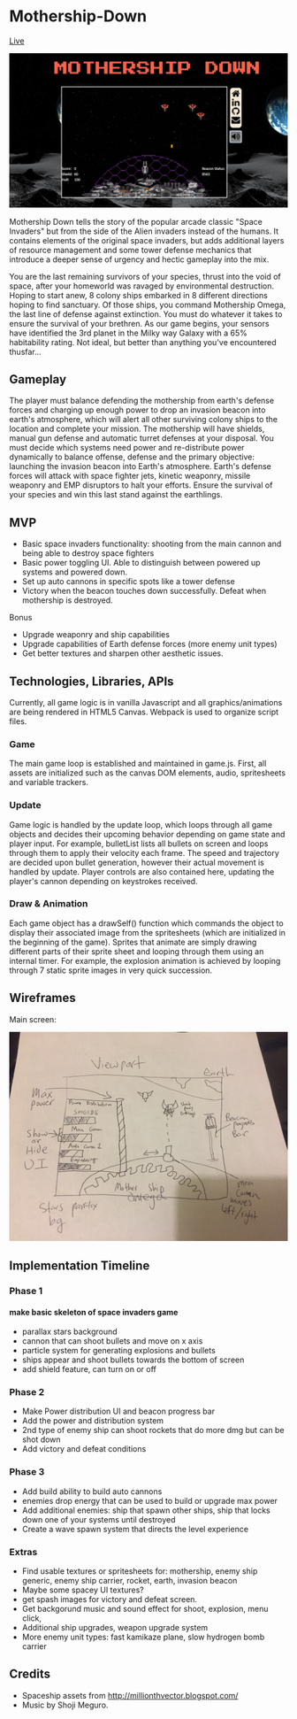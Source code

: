 # Mothership-Down
[Live](http://heinhtetps.info/Mothership-Down/)

![wireframe sketch](https://github.com/heinhtetPS/Mothership-Down/blob/master/Project%20Docs/screen.jpg "wireframe sketch")

Mothership Down tells the story of the popular arcade classic "Space Invaders" but from the side of the Alien invaders instead of the humans. It contains elements of the original space invaders, but adds additional layers of resource management and some tower defense mechanics that introduce a deeper sense of urgency and hectic gameplay into the mix.

You are the last remaining survivors of your species, thrust into the void of space, after your homeworld was ravaged by environmental destruction. Hoping to start anew, 8 colony ships embarked in 8 different directions hoping to find sanctuary. Of those ships, you command Mothership Omega, the last line of defense against extinction. You must do whatever it takes to ensure the survival of your brethren. As our game begins, your sensors have identified the 3rd planet in the Milky way Galaxy with a 65% habitability rating. Not ideal, but better than anything you've encountered thusfar...

## Gameplay

The player must balance defending the mothership from earth's defense forces and charging up enough power to drop an invasion beacon into earth's atmosphere, which will alert all other surviving colony ships to the location and complete your mission. The mothership will have shields, manual gun defense and automatic turret defenses at your disposal. You must decide which systems need power and re-distribute power dynamically to balance offense, defense and the primary objective: launching the invasion beacon into Earth's atmosphere. Earth's defense forces will attack with space fighter jets, kinetic weaponry, missile weaponry and EMP disruptors to halt your efforts. Ensure the survival of your species and win this last stand against the earthlings.

## MVP

- Basic space invaders functionality: shooting from the main cannon and being able to destroy space fighters
- Basic power toggling UI. Able to distinguish between powered up systems and powered down.
- Set up auto cannons in specific spots like a tower defense
- Victory when the beacon touches down successfully. Defeat when mothership is destroyed.

Bonus
- Upgrade weaponry and ship capabilities
- Upgrade capabilities of Earth defense forces (more enemy unit types)
- Get better textures and sharpen other aesthetic issues.

## Technologies, Libraries, APIs

Currently, all game logic is in vanilla Javascript and all graphics/animations are being rendered in HTML5 Canvas. Webpack is used to organize script files.

### Game

The main game loop is established and maintained in game.js. First, all assets are initialized such as the canvas DOM elements, audio, spritesheets and variable trackers.

### Update

Game logic is handled by the update loop, which loops through all game objects and decides their upcoming behavior depending on game state and player input. For example, bulletList lists all bullets on screen and loops through them to apply their velocity each frame. The speed and trajectory are decided upon bullet generation, however their actual movement is handled by update. Player controls are also contained here, updating the player's cannon depending on keystrokes received.

### Draw & Animation

Each game object has a drawSelf() function which commands the object to display their associated image from the spritesheets (which are initialized in the beginning of the game). Sprites that animate are simply drawing different parts of their sprite sheet and looping through them using an internal timer. For example, the explosion animation is achieved by looping through 7 static sprite images in very quick succession.    

## Wireframes

Main screen:

![wireframe sketch](https://github.com/heinhtetPS/Mothership-Down/blob/master/Project%20Docs/Photo%20Sep%2006%2C%2012%2057%2056%20AM.jpg "wireframe sketch")


## Implementation Timeline

### Phase 1
#### make basic skeleton of space invaders game
- parallax stars background
- cannon that can shoot bullets and move on x axis
- particle system for generating explosions and bullets
- ships appear and shoot bullets towards the bottom of screen
- add shield feature, can turn on or off

### Phase 2
- Make Power distribution UI and beacon progress bar
- Add the power and distribution system
- 2nd type of enemy ship can shoot rockets that do more dmg but can be shot down
- Add victory and defeat conditions

### Phase 3
- Add build ability to build auto cannons
- enemies drop energy that can be used to build or upgrade max power
- Add additional enemies: ship that spawn other ships, ship that locks down one of your systems until destroyed
- Create a wave spawn system that directs the level experience

### Extras
- Find usable textures or spritesheets for: mothership, enemy ship generic, enemy ship carrier, rocket, earth, invasion beacon
- Maybe some spacey UI textures?
- get spash images for victory and defeat screen.
- Get backgorund music and sound effect for shoot, explosion, menu click,
- Additional ship upgrades, weapon upgrade system
- More enemy unit types: fast kamikaze plane, slow hydrogen bomb carrier

## Credits
- Spaceship assets from http://millionthvector.blogspot.com/
- Music by Shoji Meguro.
